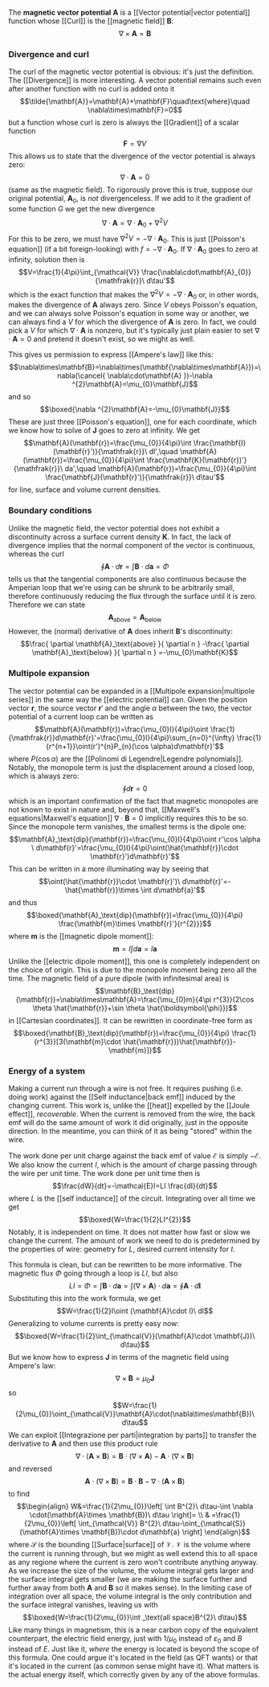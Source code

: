 The **magnetic vector potential** $\mathbf{A}$ is a [[Vector potential|vector potential]] function whose [[Curl]] is the [[magnetic field]] $\mathbf{B}$:
$$\nabla\times\mathbf{A}=\mathbf{B}$$
### Divergence and curl
The curl of the magnetic vector potential is obvious: it's just the definition. The [[Divergence]] is more interesting. A vector potential remains such even after another function with no curl is added onto it
$$\tilde{\mathbf{A}}=\mathbf{A}+\mathbf{F}\quad\text{where}\quad \nabla\times\mathbf{F}=0$$
but a function whose curl is zero is always the [[Gradient]] of a scalar function
$$\mathbf{F}=\nabla V$$
This allows us to state that the divergence of the vector potential is always zero:
$$\nabla\cdot\mathbf{A}=0$$
(same as the magnetic field). To rigorously prove this is true, suppose our original potential, $\mathbf{A}_{0}$, is *not* divergenceless. If we add to it the gradient of some function $G$ we get the new divergence
$$\nabla\cdot\mathbf{A}=\nabla\cdot\mathbf{A}_{0}+\nabla ^{2}V$$
For this to be zero, we must have $\nabla ^{2}V=-\nabla\cdot\mathbf{A}_{0}$. This is just [[Poisson's equation]] (if a bit foreign-looking) with $f=-\nabla\cdot\mathbf{A}_{0}$. If $\nabla\cdot\mathbf{A}_{0}$ goes to zero at infinity, solution then is
$$V=\frac{1}{4\pi}\int_{\mathcal{V}} \frac{\nabla\cdot\mathbf{A}_{0}}{\mathfrak{r}}\ d\tau'$$
which is the exact function that makes the $\nabla ^{2}V=-\nabla\cdot\mathbf{A}_{0}$ or, in other words, makes the divergence of $\mathbf{A}$ always zero. Since $V$ obeys Poisson's equation, and we can always solve Poisson's equation in some way or another, we can always find a $V$ for which the divergence of $\mathbf{A}$ is zero. In fact, we could pick a $V$ for which $\nabla\cdot\mathbf{A}$ is nonzero, but it's typically just plain easier to set $\nabla\cdot\mathbf{A}=0$ and pretend it doesn't exist, so we might as well.

This gives us permission to express [[Ampere's law]] like this:
$$\nabla\times\mathbf{B}=\nabla\times(\mathbf{\nabla\times\mathbf{A}})=\nabla(\cancel{ \nabla\cdot\mathbf{A} })-\nabla ^{2}\mathbf{A}=\mu_{0}\mathbf{J}$$
and so
$$\boxed{\nabla ^{2}\mathbf{A}=-\mu_{0}\mathbf{J}}$$
These are just three [[Poisson's equation]], one for each coordinate, which we know how to solve of $\mathbf{J}$ goes to zero at infinity. We get
$$\mathbf{A}(\mathbf{r})=\frac{\mu_{0}}{4\pi}\int \frac{\mathbf{I}(\mathbf{r}')}{\mathfrak{r}}\ dl',\quad \mathbf{A}(\mathbf{r})=\frac{\mu_{0}}{4\pi}\int \frac{\mathbf{K}(\mathbf{r})'}{\mathfrak{r}}\ da',\quad \mathbf{A}(\mathbf{r})=\frac{\mu_{0}}{4\pi}\int \frac{\mathbf{J}(\mathbf{r}')}{\mathfrak{r}}\ d\tau'$$
for line, surface and volume current densities.
### Boundary conditions
Unlike the magnetic field, the vector potential does not exhibit a discontinuity across a surface current density $\mathbf{K}$. In fact, the lack of divergence implies that the normal component of the vector is continuous, whereas the curl
$$\oint \mathbf{A}\cdot d\mathbf{r}=\int \mathbf{B}\cdot d\mathbf{a}=\Phi$$
tells us that the tangential components are also continuous because the Amperian loop that we're using can be shrunk to be arbitrarily small, therefore continuously reducing the flux through the surface until it is zero. Therefore we can state
$$\mathbf{A}_\text{above}=\mathbf{A}_\text{below}$$
However, the (normal) derivative of $\mathbf{A}$ does inherit $\mathbf{B}$'s discontinuity:
$$\frac{ \partial \mathbf{A}_\text{above} }{ \partial n } -\frac{ \partial \mathbf{A}_\text{below} }{ \partial n } =-\mu_{0}\mathbf{K}$$
### Multipole expansion
The vector potential can be expanded in a [[Multipole expansion|multipole series]] in the same way the [[electric potential]] can. Given the position vector $\mathbf{r}$, the source vector $\mathbf{r}'$ and the angle $\alpha$ between the two, the vector potential of a current loop can be written as
$$\mathbf{A}(\mathbf{r})=\frac{\mu_{0}I}{4\pi}\oint \frac{1}{\mathfrak{r}}d\mathbf{r}'=\frac{\mu_{0}I}{4\pi}\sum_{n=0}^{\infty} \frac{1}{r^{n+1}}\oint(r')^{n}P_{n}(\cos \alpha)d\mathbf{r}'$$
where $P(\cos \alpha)$ are the [[Polinomi di Legendre|Legendre polynomials]]. Notably, the monopole term is just the displacement around a closed loop, which is always zero:
$$\oint d\mathbf{r}=0$$
which is an important confirmation of the fact that magnetic monopoles are not known to exist in nature and, beyond that, [[Maxwell's equations|Maxwell's equation]] $\nabla\cdot\mathbf{B}=0$ implicitly requires this to be so. Since the monopole term vanishes, the smallest terms is the dipole one:
$$\mathbf{A}_\text{dip}(\mathbf{r})=\frac{\mu_{0}I}{4\pi}\oint r'\cos \alpha \ d\mathbf{r}'=\frac{\mu_{0}I}{4\pi}\oint(\hat{\mathbf{r}}\cdot \mathbf{r}')d\mathbf{r}'$$
This can be written in a more illuminating way by seeing that
$$\oint(\hat{\mathbf{r}}\cdot \mathbf{r}')\ d\mathbf{r}'=-\hat{\mathbf{r}}\times \int d\mathbf{a}'$$
and thus
$$\boxed{\mathbf{A}_\text{dip}(\mathbf{r})=\frac{\mu_{0}}{4\pi} \frac{\mathbf{m}\times \mathbf{r}'}{r^{2}}}$$
where $\mathbf{m}$ is the [[magnetic dipole moment]]:
$$\mathbf{m}=I\int d\mathbf{a}=I\mathbf{a}$$
Unlike the [[electric dipole moment]], this one is completely independent on the choice of origin. This is due to the monopole moment being zero all the time. The magnetic field of a pure dipole (with infinitesimal area) is
$$\mathbf{B}_\text{dip}(\mathbf{r})=\nabla\times\mathbf{A}=\frac{\mu_{0}m}{4\pi r^{3}}(2\cos \theta \hat{\mathbf{r}}+\sin \theta \hat{\boldsymbol{\phi}})$$
in [[Cartesian coordinates]]. It can be rewritten in coordinate-free form as
$$\boxed{\mathbf{B}_\text{dip}(\mathbf{r})=\frac{\mu_{0}}{4\pi} \frac{1}{r^{3}}[3(\mathbf{m}\cdot \hat{\mathbf{r}})\hat{\mathbf{r}}-\mathbf{m}]}$$
### Energy of a system
Making a current run through a wire is not free. It requires pushing (i.e. doing work) against the [[Self inductance|back emf]] induced by the changing current. This work is, unlike the [[heat]] expelled by the [[Joule effect]], *recoverable*. When the current is removed from the wire, the back emf will do the same amount of work it did originally, just in the opposite direction. In the meantime, you can think of it as being "stored" within the wire.

The work done per unit charge against the back emf of value $\mathcal{E}$ is simply $-\mathcal{E}$. We also know the current $I$, which is the amount of charge passing through the wire per unit time. The work done per unit time then is
$$\frac{dW}{dt}=-\mathcal{E}I=LI \frac{dI}{dt}$$
where $L$ is the [[self inductance]] of the circuit. Integrating over all time we get
$$\boxed{W=\frac{1}{2}LI^{2}}$$
Notably, it is independent on time. It does not matter how fast or slow we change the current. The amount of work we need to do is predetermined by the properties of wire: geometry for $L$, desired current intensity for $I$.

This formula is clean, but can be rewritten to be more informative. The magnetic flux $\Phi$ going through a loop is $LI$, but also
$$LI=\Phi=\int \mathbf{B}\cdot d\mathbf{a}=\int(\nabla\times\mathbf{A})\cdot d\mathbf{a}=\oint \mathbf{A}\cdot d\mathbf{I}$$
Substituting this into the work formula, we get
$$W=\frac{1}{2}I\oint (\mathbf{A}\cdot I)\ dl$$
Generalizing to volume currents is pretty easy now:
$$\boxed{W=\frac{1}{2}\int_{\mathcal{V}}(\mathbf{A}\cdot \mathbf{J})\ d\tau}$$
But we know how to express $\mathbf{J}$ in terms of the magnetic field using Ampere's law:
$$\nabla\times\mathbf{B}=\mu_{0}\mathbf{J}$$
so
$$W=\frac{1}{2\mu_{0}}\oint_{\mathcal{V}}\mathbf{A}\cdot(\nabla\times\mathbf{B})\ d\tau$$
We can exploit [[Integrazione per parti|integration by parts]] to transfer the derivative to $\mathbf{A}$ and then use this product rule
$$\nabla \cdot(\mathbf{A}\times \mathbf{B})=\mathbf{B}\cdot(\nabla\times\mathbf{A})-\mathbf{A}\cdot(\nabla\times\mathbf{B})$$
and reversed
$$\mathbf{A}\cdot(\nabla\times\mathbf{B})=\mathbf{B}\cdot \mathbf{B}-\nabla \cdot(\mathbf{A}\times \mathbf{B})$$
to find
$$\begin{align}
W&=\frac{1}{2\mu_{0}}\left[ \int B^{2}\ d\tau-\int \nabla \cdot(\mathbf{A}\times \mathbf{B})\ d\tau \right]= \\
 & =\frac{1}{2\mu_{0}}\left[ \int_{\mathcal{V}} B^{2}\ d\tau-\oint_{\mathcal{S}} (\mathbf{A}\times \mathbf{B})\cdot d\mathbf{a} \right]
\end{align}$$
where $\mathcal{S}$ is the bounding [[Surface|surface]] of $\mathcal{V}$. $\mathcal{V}$ is the volume where the current is running through, but we might as well extend this to all space as any regione where the current is zero won't contribute anything anyway. As we increase the size of the volume, the volume integral gets larger and the surface integral gets smaller (we are making the surface further and further away from both $\mathbf{A}$ and $\mathbf{B}$ so it makes sense). In the limiting case of integration over all space, the volume integral is the only contribution and the surface integral vanishes, leaving us with
$$\boxed{W=\frac{1}{2\mu_{0}}\int _\text{all space}B^{2}\  d\tau}$$
Like many things in magnetism, this is a near carbon copy of the equivalent counterpart, the electric field energy, just with $1/\mu_{0}$ instead of $\varepsilon_{0}$ and $B$ instead of $E$. Just like it, *where* the energy is located is beyond the scope of this formula. One could argue it's located in the field (as QFT wants) or that it's located in the current (as common sense might have it). What matters is the actual energy itself, which correctly given by any of the above formulas.